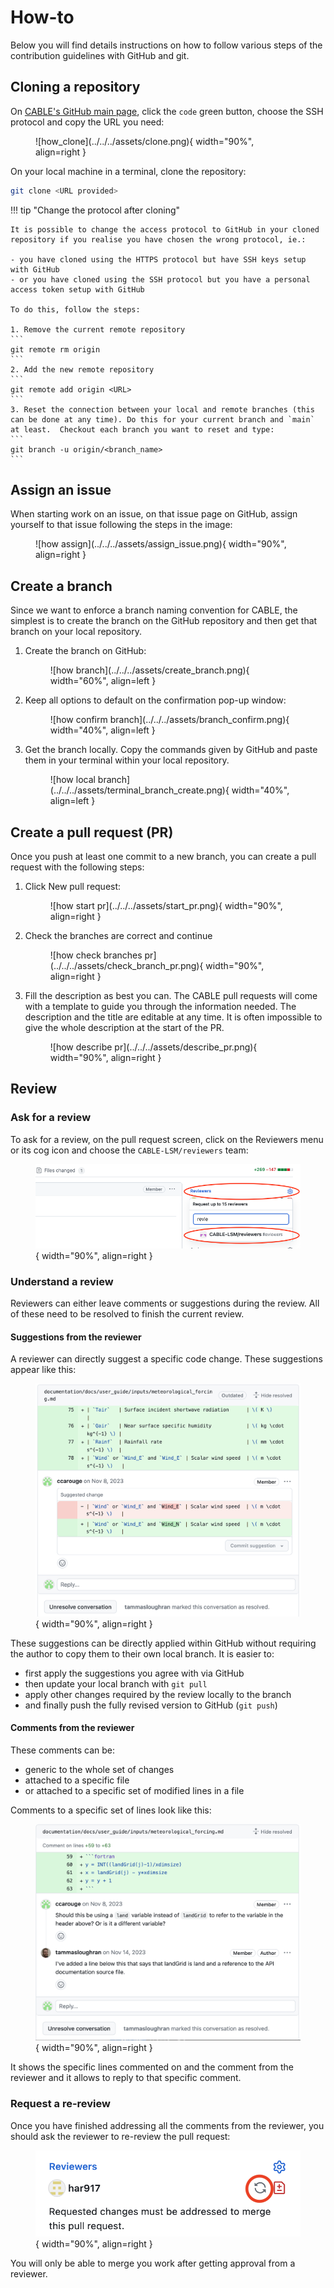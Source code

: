 # How-to

Below you will find details instructions on how to follow various steps of the contribution guidelines with GitHub and git.

## Cloning a repository

On [CABLE's GitHub main page][CABLE-repo], click the `code` green button, choose the SSH protocol and copy the URL you need:
<figure markdown>
  ![how_clone](../../../assets/clone.png){ width="90%", align=right }
</figure>
On your local machine in a terminal, clone the repository:

```bash
git clone <URL provided>
```

!!! tip "Change the protocol after cloning"

    It is possible to change the access protocol to GitHub in your cloned repository if you realise you have chosen the wrong protocol, ie.:
    
    - you have cloned using the HTTPS protocol but have SSH keys setup with GitHub
    - or you have cloned using the SSH protocol but you have a personal access token setup with GitHub

    To do this, follow the steps:

    1. Remove the current remote repository
    ```
    git remote rm origin
    ```
    2. Add the new remote repository
    ```
    git remote add origin <URL>
    ```
    3. Reset the connection between your local and remote branches (this can be done at any time). Do this for your current branch and `main` at least.  Checkout each branch you want to reset and type:
    ```
    git branch -u origin/<branch_name>
    ```

## Assign an issue

When starting work on an issue, on that issue page on GitHub, assign yourself to that issue following the steps in the image:
<figure markdown>
  ![how assign](../../../assets/assign_issue.png){ width="90%", align=right }
</figure>

## Create a branch

Since we want to enforce a branch naming convention for CABLE, the simplest is to create the branch on the GitHub repository and then get that branch on your local repository.

1. Create the branch on GitHub:
    <figure markdown>
      ![how branch](../../../assets/create_branch.png){ width="60%", align=left }
    </figure>

2. Keep all options to default on the confirmation pop-up window:
    <figure markdown>
       ![how confirm branch](../../../assets/branch_confirm.png){ width="40%", align=left }
    </figure>

3. Get the branch locally. Copy the commands given by GitHub and paste them in your terminal within your local repository.
    <figure markdown>
      ![how local branch](../../../assets/terminal_branch_create.png){ width="40%", align=left }
    </figure>

## Create a pull request (PR)

Once you push at least one commit to a new branch, you can create a pull request with the following steps:

1. Click New pull request:
    <figure markdown>
      ![how start pr](../../../assets/start_pr.png){ width="90%", align=right }
    </figure>

2. Check the branches are correct and continue
    <figure markdown>
      ![how check branches pr](../../../assets/check_branch_pr.png){ width="90%", align=right }
    </figure>

3. Fill the description as best you can. The CABLE pull requests will come with a template to guide you through the information needed. The description and the title are editable at any time. It is often impossible to give the whole description at the start of the PR.
    <figure markdown>
      ![how describe pr](../../../assets/describe_pr.png){ width="90%", align=right }
    </figure>

## Review

### Ask for a review

To ask for a review, on the pull request screen, click on the Reviewers menu or its cog icon and choose the `CABLE-LSM/reviewers` team:
    <figure markdown>
      ![how request review](../../../assets/request_review.png){ width="90%", align=right }
    </figure>

### Understand a review

Reviewers can either leave comments or suggestions during the review. All of these need to be resolved to finish the current review.

#### Suggestions from the reviewer

A reviewer can directly suggest a specific code change. These suggestions appear like this:
    <figure markdown>
       ![how review suggestion](../../../assets/review-suggestion.png){ width="90%", align=right }
    </figure>

These suggestions can be directly applied within GitHub without requiring the author to copy them to their own local branch. It is easier to:

- first apply the suggestions you agree with via GitHub
- then update your local branch with `git pull`
- apply other changes required by the review locally to the branch
- and finally push the fully revised version to GitHub (`git push`)

#### Comments from the reviewer

These comments can be:

- generic to the whole set of changes
- attached to a specific file
- or attached to a specific set of modified lines in a file

Comments to a specific set of lines look like this:
    <figure markdown>
       ![how review comment](../../../assets/review-comment.png){ width="90%", align=right }
    </figure>

It shows the specific lines commented on and the comment from the reviewer and it allows to reply to that specific comment.

### Request a re-review

Once you have finished addressing all the comments from the reviewer, you should ask the reviewer to re-review the pull request:
    <figure markdown>
       ![how re-review](../../../assets/re-review.png){ width="90%", align=right }
    </figure>

You will only be able to merge you work after getting approval from a reviewer.
  
[CABLE-repo]: https://github.com/CABLE-LSM/CABLE
